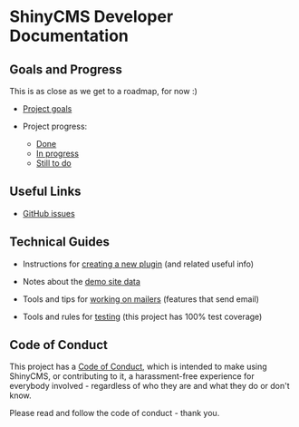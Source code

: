 # ShinyCMS Developer Documentation

## Goals and Progress

This is as close as we get to a roadmap, for now :)

* [Project goals](ProjectGoals.md)

* Project progress:
    * [Done](done.md)
    * [In progress](in-progress.md)
    * [Still to do](TODO.md)


## Useful Links

* [GitHub issues](https://github.com/denny/ShinyCMS-ruby/issues)


## Technical Guides

* Instructions for [creating a new plugin](Plugins.md) (and related useful info)

* Notes about the [demo site data](demo-data.md)

* Tools and tips for [working on mailers](Mailers.md) (features that send email)

* Tools and rules for [testing](Testing.md) (this project has 100% test coverage)


## Code of Conduct

This project has a [Code of Conduct](../code-of-conduct.md), which is intended
to make using ShinyCMS, or contributing to it, a harassment-free experience for
everybody involved - regardless of who they are and what they do or don't know.

Please read and follow the code of conduct - thank you.
